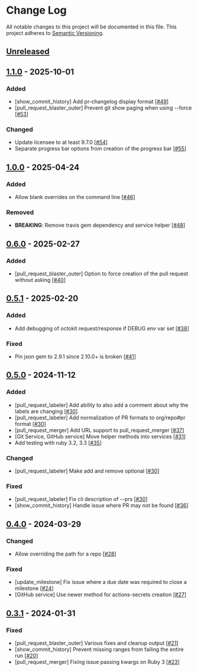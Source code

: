 # Change Log
All notable changes to this project will be documented in this file.
This project adheres to [Semantic Versioning](http://semver.org/).

## [Unreleased]

## [1.1.0] - 2025-10-01
### Added
- [show_commit_history] Add pr-changelog display format [[#49](https://github.com/ManageIQ/multi_repo/pull/49)]
- [pull_request_blaster_outer] Prevent git show paging when using --force [[#53](https://github.com/ManageIQ/multi_repo/pull/53)]

### Changed
- Update licensee to at least 9.7.0 [[#54](https://github.com/ManageIQ/multi_repo/pull/54)]
- Separate progress bar options from creation of the progress bar [[#55](https://github.com/ManageIQ/multi_repo/pull/55)]

## [1.0.0] - 2025-04-24
### Added
- Allow blank overrides on the command line [[#46](https://github.com/ManageIQ/multi_repo/pull/46)]

### Removed
- **BREAKING**: Remove travis gem dependency and service helper [[#48](https://github.com/ManageIQ/multi_repo/pull/48)]

## [0.6.0] - 2025-02-27
### Added
- [pull_request_blaster_outer] Option to force creation of the pull request without asking [[#40](https://github.com/ManageIQ/multi_repo/pull/40)]

## [0.5.1] - 2025-02-20
### Added
- Add debugging of octokit request/response if DEBUG env var set [[#38](https://github.com/ManageIQ/multi_repo/pull/38)]

### Fixed
- Pin json gem to 2.9.1 since 2.10.0+ is broken [[#41](https://github.com/ManageIQ/multi_repo/pull/41)]

## [0.5.0] - 2024-11-12
### Added
- [pull_request_labeler] Add ability to also add a comment about why the labels are changing [[#30](https://github.com/ManageIQ/multi_repo/pull/30)]
- [pull_request_labeler] Add normalization of PR formats to org/repo#pr format [[#30](https://github.com/ManageIQ/multi_repo/pull/30)]
- [pull_request_merger] Add URL support to pull_request_merger [[#37](https://github.com/ManageIQ/multi_repo/pull/37)]
- [Git Service, GitHub service] Move helper methods into services [[#31](https://github.com/ManageIQ/multi_repo/pull/31)]
- Add testing with ruby 3.2, 3.3 [[#35](https://github.com/ManageIQ/multi_repo/pull/35)]

### Changed
- [pull_request_labeler] Make add and remove optional [[#30](https://github.com/ManageIQ/multi_repo/pull/30)]

### Fixed
- [pull_request_labeler] Fix cli description of --prs [[#30](https://github.com/ManageIQ/multi_repo/pull/30)]
- [show_commit_history] Handle issue where PR may not be found [[#36](https://github.com/ManageIQ/multi_repo/pull/36)]

## [0.4.0] - 2024-03-29
### Changed
- Allow overriding the path for a repo [[#28](https://github.com/ManageIQ/multi_repo/pull/28)]

### Fixed
- [update_milestone] Fix issue where a due date was required to close a milestone [[#24](https://github.com/ManageIQ/multi_repo/pull/24)]
- [GitHub service] Use newer method for actions-secrets creation [[#27](https://github.com/ManageIQ/multi_repo/pull/27)]

## [0.3.1] - 2024-01-31
### Fixed
- [pull_request_blaster_outer] Various fixes and cleanup output [[#21](https://github.com/ManageIQ/multi_repo/pull/21)]
- [show_commit_history] Prevent missing ranges from failing the entire run [[#20](https://github.com/ManageIQ/multi_repo/pull/20)]
- [pull_request_merger] Fixing issue passing kwargs on Ruby 3 [[#23](https://github.com/ManageIQ/multi_repo/pull/23)]

[Unreleased]: https://github.com/ManageIQ/multi_repo/compare/v1.1.0...HEAD
[1.1.0]: https://github.com/ManageIQ/multi_repo/compare/v1.0.0...v1.1.0
[1.0.0]: https://github.com/ManageIQ/multi_repo/compare/v0.6.0...v1.0.0
[0.6.0]: https://github.com/ManageIQ/multi_repo/compare/v0.5.1...v0.6.0
[0.5.1]: https://github.com/ManageIQ/multi_repo/compare/v0.5.0...v0.5.1
[0.5.0]: https://github.com/ManageIQ/multi_repo/compare/v0.4.0...v0.5.0
[0.4.0]: https://github.com/ManageIQ/multi_repo/compare/v0.3.1...v0.4.0
[0.3.1]: https://github.com/ManageIQ/multi_repo/compare/v0.3.0...v0.3.1
